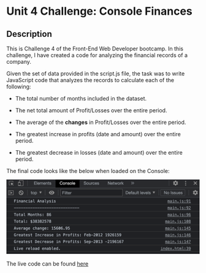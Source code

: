 # Unit 4 Challenge: Console Finances

## Description
 
This is Challenge 4 of the Front-End Web Developer bootcamp. In this challenge, I have created a code for analyzing the financial records of a company. 


Given the set of data provided in the script.js file, the task was to write JavaScript code that analyzes the records to calculate each of the following:

* The total number of months included in the dataset.

* The net total amount of Profit/Losses over the entire period.

* The average of the **changes** in Profit/Losses over the entire period.

* The greatest increase in profits (date and amount) over the entire period.

* The greatest decrease in losses (date and amount) over the entire period.

The final code looks like the below when loaded on the Console:

![Screenshot](./assets/images/screenshot.png)

The live code can be found [here](https://helenesauve.github.io/Console-Finances/)


